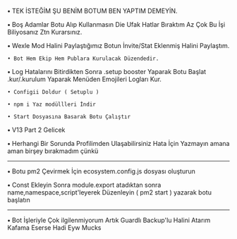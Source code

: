   
**•** TEK İSTEĞİM ŞU BENİM BOTUM BEN YAPTIM DEMEYİN.

**•** Boş Adamlar Botu Alıp Kullanmasın Die Ufak Hatlar Bıraktım Az Çok Bu İşi Biliyosanız Ztn Kurarsınız.

**•** Wexle Mod Halini Paylaştığımız Botun İnvite/Stat Eklenmiş Halini Paylaştım.

`• Bot Hem Ekip Hem Publara Kurulacak Düzendedir.`

**•** Log Hatalarını Bitirdikten Sonra .setup booster Yaparak Botu Başlat .kur/.kurulum Yaparak Menüden Emojileri Logları Kur.
```
• Configii Doldur ( Setuplu )

• npm i Yaz modüllleri İndir

• Start Dosyasına Basarak Botu Çalıştır
```
**•** V13 Part 2 Gelicek

**•** Herhangi Bir Sorunda Profilimden Ulaşabilirsiniz Hata İçin Yazmayın amana aman birşey bırakmadım çünkü

-------------------------------------------------------------------------------------------------------------------------------

**•** Botu pm2 Çevirmek İçin ecosystem.config.js dosyası oluşturun

**•** Const Ekleyin Sonra module.export atadıktan sonra name,namespace,script'leyerek Düzenleyin ( pm2 start ) yazarak botu başlatın

-------------------------------------------------------------------------------------------------------------------------------

**•** Bot İşleriyle Çok ilgilenmiyorum Artık Guardlı Backup'lu Halini Atarım Kafama Eserse Hadi Eyw Mucks

